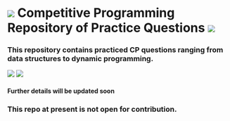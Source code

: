 # <img src="https://img.icons8.com/fluency/64/000000/source-code.png"/>  Competitive Programming Repository of Practice Questions <img src="https://img.icons8.com/fluency/64/000000/source-code.png"/> 
### This repository contains practiced CP questions ranging from data structures to dynamic programming.


<img src="https://img.icons8.com/color-glass/64/000000/laptop-coding.png"/> <img src="https://img.icons8.com/color/64/000000/code-file.png"/>
#### Further details will be updated soon

### This repo at present is not open for contribution.
